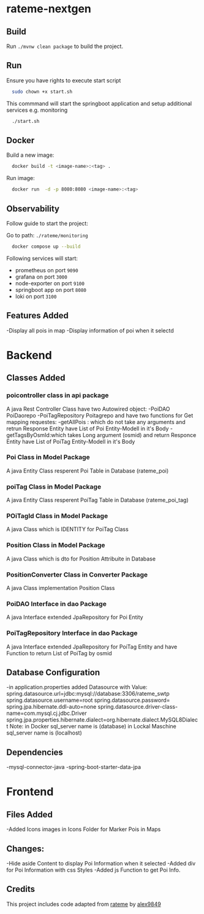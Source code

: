 # rateme-nextgen



## Build

Run `./mvnw clean package` to build the project.

## Run

Ensure you have rights to execute start script
```sh
  sudo chown +x start.sh   
```

This commmand will start the springboot application and setup additional services e.g. monitoring
```sh
  ./start.sh
```


## Docker

Build a new image:

```sh
  docker build -t <image-name>:<tag> .
```

Run image:
```sh
  docker run  -d -p 8080:8080 <image-name>:<tag>
```

## Observability

Follow guide to start the project:

Go to path: `./rateme/monitoring`

```sh
  docker compose up --build
```

Following services will start:

- prometheus on port `9090`
- grafana on port `3000`
- node-exporter on port `9100`
- springboot app on port `8080`
- loki on port `3100`



## Features Added
-Display all pois in map
-Display information of poi when it selectd
#  Backend
## Classes Added
### poicontroller class in api package
A java Rest Controller Class have two Autowired object:
-PoiDAO PoiDaorepo
-PoiTagRepository Poitagrepo
and have two functions for Get mapping requestes:
-getAllPois : which do not  take any arguments and retrun Response Entity have List of Poi Entity-Modell in it's Body
-getTagsByOsmId:which takes Long argument (osmid) and return Responce Entity have List of PoiTag Entity-Modell in it's Body
### Poi Class in Model Package
A java Entity Class resperent Poi Table in Database (rateme_poi) 
### poiTag Class in Model Package
A java Entity Class resperent PoiTag Table in Database (rateme_poi_tag)
### POiTagId Class in Model Package
A java Class which is IDENTITY for PoiTag Class 
### Position Class in Model Package
A java Class which is dto for Position Attribuite in Database
### PositionConverter Class in Converter Package
A java Class implementation Position Class 
### PoiDAO Interface in dao Package
A java Interface extended JpaRepository for Poi Entity
### PoiTagRepository Interface in dao Package
A java Interface extended JpaRepository for PoiTag Entity and have Function to return List of PoiTag by osmid

## Database Configuration
-in application.properties added Datasource with Value: 
spring.datasource.url=jdbc:mysql://database:3306/rateme_swtp
spring.datasource.username=root
spring.datasource.password=
spring.jpa.hibernate.ddl-auto=none
spring.datasource.driver-class-name=com.mysql.cj.jdbc.Driver
spring.jpa.properties.hibernate.dialect=org.hibernate.dialect.MySQL8Dialect
Note: in Docker sql_server name is (database) in Lockal Maschine sql_server name is (localhost)
## Dependencies 
-mysql-connector-java
-spring-boot-starter-data-jpa
#  Frontend
## Files Added 
-Added Icons images in Icons Folder for Marker Pois in Maps
## Changes:
-Hide aside Content to display Poi Information when it selected 
-Added div for Poi Information with css Styles
-Added js Function to get Poi Info.


## Credits
This project includes code adapted from [rateme](https://github.com/alex9849/rateme) by [alex9849](https://github.com/alex9849) 


